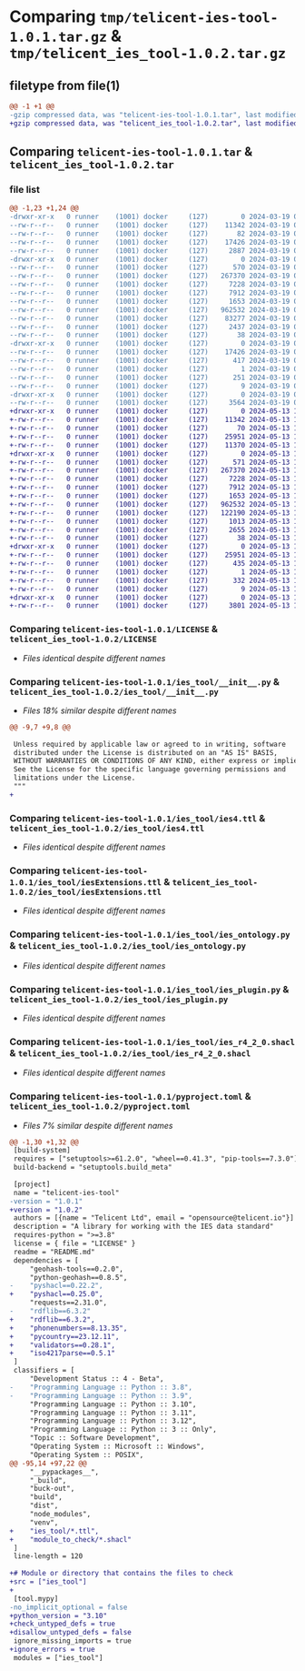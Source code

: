 # Comparing `tmp/telicent-ies-tool-1.0.1.tar.gz` & `tmp/telicent_ies_tool-1.0.2.tar.gz`

## filetype from file(1)

```diff
@@ -1 +1 @@
-gzip compressed data, was "telicent-ies-tool-1.0.1.tar", last modified: Tue Mar 19 09:08:57 2024, max compression
+gzip compressed data, was "telicent_ies_tool-1.0.2.tar", last modified: Mon May 13 14:47:04 2024, max compression
```

## Comparing `telicent-ies-tool-1.0.1.tar` & `telicent_ies_tool-1.0.2.tar`

### file list

```diff
@@ -1,23 +1,24 @@
-drwxr-xr-x   0 runner    (1001) docker     (127)        0 2024-03-19 09:08:57.335946 telicent-ies-tool-1.0.1/
--rw-r--r--   0 runner    (1001) docker     (127)    11342 2024-03-19 09:08:50.000000 telicent-ies-tool-1.0.1/LICENSE
--rw-r--r--   0 runner    (1001) docker     (127)       82 2024-03-19 09:08:50.000000 telicent-ies-tool-1.0.1/NOTICE
--rw-r--r--   0 runner    (1001) docker     (127)    17426 2024-03-19 09:08:57.335946 telicent-ies-tool-1.0.1/PKG-INFO
--rw-r--r--   0 runner    (1001) docker     (127)     2887 2024-03-19 09:08:50.000000 telicent-ies-tool-1.0.1/README.md
-drwxr-xr-x   0 runner    (1001) docker     (127)        0 2024-03-19 09:08:57.335946 telicent-ies-tool-1.0.1/ies_tool/
--rw-r--r--   0 runner    (1001) docker     (127)      570 2024-03-19 09:08:50.000000 telicent-ies-tool-1.0.1/ies_tool/__init__.py
--rw-r--r--   0 runner    (1001) docker     (127)   267370 2024-03-19 09:08:50.000000 telicent-ies-tool-1.0.1/ies_tool/ies4.ttl
--rw-r--r--   0 runner    (1001) docker     (127)     7228 2024-03-19 09:08:50.000000 telicent-ies-tool-1.0.1/ies_tool/iesExtensions.ttl
--rw-r--r--   0 runner    (1001) docker     (127)     7912 2024-03-19 09:08:50.000000 telicent-ies-tool-1.0.1/ies_tool/ies_ontology.py
--rw-r--r--   0 runner    (1001) docker     (127)     1653 2024-03-19 09:08:50.000000 telicent-ies-tool-1.0.1/ies_tool/ies_plugin.py
--rw-r--r--   0 runner    (1001) docker     (127)   962532 2024-03-19 09:08:50.000000 telicent-ies-tool-1.0.1/ies_tool/ies_r4_2_0.shacl
--rw-r--r--   0 runner    (1001) docker     (127)    83277 2024-03-19 09:08:50.000000 telicent-ies-tool-1.0.1/ies_tool/ies_tool.py
--rw-r--r--   0 runner    (1001) docker     (127)     2437 2024-03-19 09:08:50.000000 telicent-ies-tool-1.0.1/pyproject.toml
--rw-r--r--   0 runner    (1001) docker     (127)       38 2024-03-19 09:08:57.335946 telicent-ies-tool-1.0.1/setup.cfg
-drwxr-xr-x   0 runner    (1001) docker     (127)        0 2024-03-19 09:08:57.335946 telicent-ies-tool-1.0.1/telicent_ies_tool.egg-info/
--rw-r--r--   0 runner    (1001) docker     (127)    17426 2024-03-19 09:08:57.000000 telicent-ies-tool-1.0.1/telicent_ies_tool.egg-info/PKG-INFO
--rw-r--r--   0 runner    (1001) docker     (127)      417 2024-03-19 09:08:57.000000 telicent-ies-tool-1.0.1/telicent_ies_tool.egg-info/SOURCES.txt
--rw-r--r--   0 runner    (1001) docker     (127)        1 2024-03-19 09:08:57.000000 telicent-ies-tool-1.0.1/telicent_ies_tool.egg-info/dependency_links.txt
--rw-r--r--   0 runner    (1001) docker     (127)      251 2024-03-19 09:08:57.000000 telicent-ies-tool-1.0.1/telicent_ies_tool.egg-info/requires.txt
--rw-r--r--   0 runner    (1001) docker     (127)        9 2024-03-19 09:08:57.000000 telicent-ies-tool-1.0.1/telicent_ies_tool.egg-info/top_level.txt
-drwxr-xr-x   0 runner    (1001) docker     (127)        0 2024-03-19 09:08:57.335946 telicent-ies-tool-1.0.1/test/
--rw-r--r--   0 runner    (1001) docker     (127)     3564 2024-03-19 09:08:50.000000 telicent-ies-tool-1.0.1/test/test.py
+drwxr-xr-x   0 runner    (1001) docker     (127)        0 2024-05-13 14:47:04.624571 telicent_ies_tool-1.0.2/
+-rw-r--r--   0 runner    (1001) docker     (127)    11342 2024-05-13 14:46:59.000000 telicent_ies_tool-1.0.2/LICENSE
+-rw-r--r--   0 runner    (1001) docker     (127)       70 2024-05-13 14:46:59.000000 telicent_ies_tool-1.0.2/NOTICE
+-rw-r--r--   0 runner    (1001) docker     (127)    25951 2024-05-13 14:47:04.624571 telicent_ies_tool-1.0.2/PKG-INFO
+-rw-r--r--   0 runner    (1001) docker     (127)    11370 2024-05-13 14:46:59.000000 telicent_ies_tool-1.0.2/README.md
+drwxr-xr-x   0 runner    (1001) docker     (127)        0 2024-05-13 14:47:04.620571 telicent_ies_tool-1.0.2/ies_tool/
+-rw-r--r--   0 runner    (1001) docker     (127)      571 2024-05-13 14:46:59.000000 telicent_ies_tool-1.0.2/ies_tool/__init__.py
+-rw-r--r--   0 runner    (1001) docker     (127)   267370 2024-05-13 14:46:59.000000 telicent_ies_tool-1.0.2/ies_tool/ies4.ttl
+-rw-r--r--   0 runner    (1001) docker     (127)     7228 2024-05-13 14:46:59.000000 telicent_ies_tool-1.0.2/ies_tool/iesExtensions.ttl
+-rw-r--r--   0 runner    (1001) docker     (127)     7912 2024-05-13 14:46:59.000000 telicent_ies_tool-1.0.2/ies_tool/ies_ontology.py
+-rw-r--r--   0 runner    (1001) docker     (127)     1653 2024-05-13 14:46:59.000000 telicent_ies_tool-1.0.2/ies_tool/ies_plugin.py
+-rw-r--r--   0 runner    (1001) docker     (127)   962532 2024-05-13 14:46:59.000000 telicent_ies_tool-1.0.2/ies_tool/ies_r4_2_0.shacl
+-rw-r--r--   0 runner    (1001) docker     (127)   122190 2024-05-13 14:46:59.000000 telicent_ies_tool-1.0.2/ies_tool/ies_tool.py
+-rw-r--r--   0 runner    (1001) docker     (127)     1013 2024-05-13 14:46:59.000000 telicent_ies_tool-1.0.2/ies_tool/utils.py
+-rw-r--r--   0 runner    (1001) docker     (127)     2655 2024-05-13 14:46:59.000000 telicent_ies_tool-1.0.2/pyproject.toml
+-rw-r--r--   0 runner    (1001) docker     (127)       38 2024-05-13 14:47:04.624571 telicent_ies_tool-1.0.2/setup.cfg
+drwxr-xr-x   0 runner    (1001) docker     (127)        0 2024-05-13 14:47:04.620571 telicent_ies_tool-1.0.2/telicent_ies_tool.egg-info/
+-rw-r--r--   0 runner    (1001) docker     (127)    25951 2024-05-13 14:47:04.000000 telicent_ies_tool-1.0.2/telicent_ies_tool.egg-info/PKG-INFO
+-rw-r--r--   0 runner    (1001) docker     (127)      435 2024-05-13 14:47:04.000000 telicent_ies_tool-1.0.2/telicent_ies_tool.egg-info/SOURCES.txt
+-rw-r--r--   0 runner    (1001) docker     (127)        1 2024-05-13 14:47:04.000000 telicent_ies_tool-1.0.2/telicent_ies_tool.egg-info/dependency_links.txt
+-rw-r--r--   0 runner    (1001) docker     (127)      332 2024-05-13 14:47:04.000000 telicent_ies_tool-1.0.2/telicent_ies_tool.egg-info/requires.txt
+-rw-r--r--   0 runner    (1001) docker     (127)        9 2024-05-13 14:47:04.000000 telicent_ies_tool-1.0.2/telicent_ies_tool.egg-info/top_level.txt
+drwxr-xr-x   0 runner    (1001) docker     (127)        0 2024-05-13 14:47:04.620571 telicent_ies_tool-1.0.2/test/
+-rw-r--r--   0 runner    (1001) docker     (127)     3801 2024-05-13 14:46:59.000000 telicent_ies_tool-1.0.2/test/test.py
```

### Comparing `telicent-ies-tool-1.0.1/LICENSE` & `telicent_ies_tool-1.0.2/LICENSE`

 * *Files identical despite different names*

### Comparing `telicent-ies-tool-1.0.1/ies_tool/__init__.py` & `telicent_ies_tool-1.0.2/ies_tool/__init__.py`

 * *Files 18% similar despite different names*

```diff
@@ -9,7 +9,8 @@
 
 Unless required by applicable law or agreed to in writing, software
 distributed under the License is distributed on an "AS IS" BASIS,
 WITHOUT WARRANTIES OR CONDITIONS OF ANY KIND, either express or implied.
 See the License for the specific language governing permissions and
 limitations under the License.
 """
+
```

### Comparing `telicent-ies-tool-1.0.1/ies_tool/ies4.ttl` & `telicent_ies_tool-1.0.2/ies_tool/ies4.ttl`

 * *Files identical despite different names*

### Comparing `telicent-ies-tool-1.0.1/ies_tool/iesExtensions.ttl` & `telicent_ies_tool-1.0.2/ies_tool/iesExtensions.ttl`

 * *Files identical despite different names*

### Comparing `telicent-ies-tool-1.0.1/ies_tool/ies_ontology.py` & `telicent_ies_tool-1.0.2/ies_tool/ies_ontology.py`

 * *Files identical despite different names*

### Comparing `telicent-ies-tool-1.0.1/ies_tool/ies_plugin.py` & `telicent_ies_tool-1.0.2/ies_tool/ies_plugin.py`

 * *Files identical despite different names*

### Comparing `telicent-ies-tool-1.0.1/ies_tool/ies_r4_2_0.shacl` & `telicent_ies_tool-1.0.2/ies_tool/ies_r4_2_0.shacl`

 * *Files identical despite different names*

### Comparing `telicent-ies-tool-1.0.1/pyproject.toml` & `telicent_ies_tool-1.0.2/pyproject.toml`

 * *Files 7% similar despite different names*

```diff
@@ -1,30 +1,32 @@
 [build-system]
 requires = ["setuptools>=61.2.0", "wheel==0.41.3", "pip-tools==7.3.0"]
 build-backend = "setuptools.build_meta"
 
 [project]
 name = "telicent-ies-tool"
-version = "1.0.1"
+version = "1.0.2"
 authors = [{name = "Telicent Ltd", email = "opensource@telicent.io"}]
 description = "A library for working with the IES data standard"
 requires-python = ">=3.8"
 license = { file = "LICENSE" }
 readme = "README.md"
 dependencies = [
     "geohash-tools==0.2.0",
     "python-geohash==0.8.5",
-    "pyshacl==0.22.2",
+    "pyshacl==0.25.0",
     "requests==2.31.0",
-    "rdflib==6.3.2"
+    "rdflib==6.3.2",
+    "phonenumbers==8.13.35",
+    "pycountry==23.12.11",
+    "validators==0.28.1",
+    "iso4217parse==0.5.1"
 ]
 classifiers = [
     "Development Status :: 4 - Beta",
-    "Programming Language :: Python :: 3.8",
-    "Programming Language :: Python :: 3.9",
     "Programming Language :: Python :: 3.10",
     "Programming Language :: Python :: 3.11",
     "Programming Language :: Python :: 3.12",
     "Programming Language :: Python :: 3 :: Only",
     "Topic :: Software Development",
     "Operating System :: Microsoft :: Windows",
     "Operating System :: POSIX",
@@ -95,14 +97,22 @@
     "__pypackages__",
     "_build",
     "buck-out",
     "build",
     "dist",
     "node_modules",
     "venv",
+    "ies_tool/*.ttl",
+    "module_to_check/*.shacl"
 ]
 line-length = 120
 
+# Module or directory that contains the files to check
+src = ["ies_tool"]
+
 [tool.mypy]
-no_implicit_optional = false
+python_version = "3.10"
+check_untyped_defs = true
+disallow_untyped_defs = false
 ignore_missing_imports = true
+ignore_errors = true
 modules = ["ies_tool"]
```


